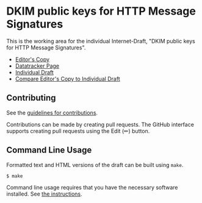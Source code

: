 # DKIM public keys for HTTP Message Signatures

This is the working area for the individual Internet-Draft, "DKIM public keys for HTTP Message Signatures".

* [Editor's Copy](https://yaroslavros.github.io/http-signatures-dkim/#go.draft-rosomakho-http-signatures-dkim.html)
* [Datatracker Page](https://datatracker.ietf.org/doc/draft-rosomakho-http-signatures-dkim)
* [Individual Draft](https://datatracker.ietf.org/doc/html/draft-rosomakho-http-signatures-dkim)
* [Compare Editor's Copy to Individual Draft](https://yaroslavros.github.io/http-signatures-dkim/#go.draft-rosomakho-http-signatures-dkim.diff)


## Contributing

See the
[guidelines for contributions](https://github.com/yaroslavros/http-signatures-dkim/blob/main/CONTRIBUTING.md).

Contributions can be made by creating pull requests.
The GitHub interface supports creating pull requests using the Edit (✏) button.


## Command Line Usage

Formatted text and HTML versions of the draft can be built using `make`.

```sh
$ make
```

Command line usage requires that you have the necessary software installed.  See
[the instructions](https://github.com/martinthomson/i-d-template/blob/main/doc/SETUP.md).

